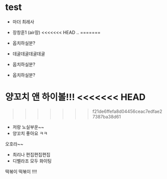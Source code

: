 # test

- 마더 최레사

- 장창훈1 (air장)
<<<<<<< HEAD
..
=======
- 옵치하실분?


- 데굴데굴데굴데굴

- 옵치하실분?

- 옵치하실분?


양꼬치 앤 하이볼!!!
<<<<<<< HEAD
=======


>>>>>>> f21de6ffefa8d04456ceac7edfae27387ba38d61
- 저랑 노실부운~~
- 양꼬치 좋아요 ㅋㅋ


오호라~~

- 최리나 편집편집편집
- 디벨라조 모두 화이팅

떡볶이 떡볶이 !!!! 
